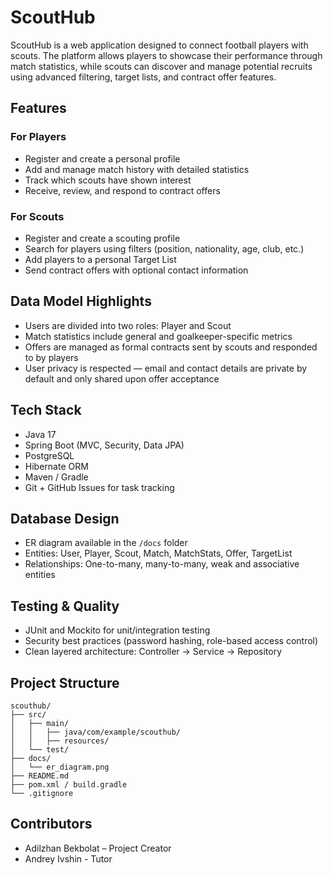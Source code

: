 
# ScoutHub

ScoutHub is a web application designed to connect football players with scouts. The platform allows players to showcase their performance through match statistics, while scouts can discover and manage potential recruits using advanced filtering, target lists, and contract offer features.

## Features

### For Players
- Register and create a personal profile
- Add and manage match history with detailed statistics
- Track which scouts have shown interest
- Receive, review, and respond to contract offers

### For Scouts
- Register and create a scouting profile
- Search for players using filters (position, nationality, age, club, etc.)
- Add players to a personal Target List
- Send contract offers with optional contact information

## Data Model Highlights
- Users are divided into two roles: Player and Scout
- Match statistics include general and goalkeeper-specific metrics
- Offers are managed as formal contracts sent by scouts and responded to by players
- User privacy is respected — email and contact details are private by default and only shared upon offer acceptance

## Tech Stack
- Java 17
- Spring Boot (MVC, Security, Data JPA)
- PostgreSQL
- Hibernate ORM
- Maven / Gradle
- Git + GitHub Issues for task tracking

## Database Design
- ER diagram available in the `/docs` folder
- Entities: User, Player, Scout, Match, MatchStats, Offer, TargetList
- Relationships: One-to-many, many-to-many, weak and associative entities

## Testing & Quality
- JUnit and Mockito for unit/integration testing
- Security best practices (password hashing, role-based access control)
- Clean layered architecture: Controller → Service → Repository

## Project Structure
```
scouthub/
├── src/
│   ├── main/
│   │   ├── java/com/example/scouthub/
│   │   ├── resources/
│   └── test/
├── docs/
│   └── er_diagram.png
├── README.md
├── pom.xml / build.gradle
└── .gitignore
```

## Contributors
- Adilzhan Bekbolat – Project Creator
- Andrey Ivshin - Tutor
